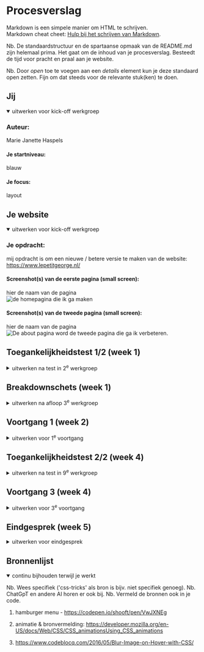 # Procesverslag

Markdown is een simpele manier om HTML te schrijven.  
Markdown cheat cheet: [Hulp bij het schrijven van Markdown](https://github.com/adam-p/markdown-here/wiki/Markdown-Cheatsheet).

Nb. De standaardstructuur en de spartaanse opmaak van de README.md zijn helemaal prima. Het gaat om de inhoud van je procesverslag. Besteedt de tijd voor pracht en praal aan je website.

Nb. Door _open_ toe te voegen aan een _details_ element kun je deze standaard open zetten. Fijn om dat steeds voor de relevante stuk(ken) te doen.

## Jij

<details open>
  <summary>uitwerken voor kick-off werkgroep</summary>

### Auteur:

Marie Janette Haspels

#### Je startniveau:

blauw

#### Je focus:

layout

</details>

## Je website

<details open>
  <summary>uitwerken voor kick-off werkgroep</summary>

### Je opdracht:

mij opdracht is om een nieuwe / betere versie te maken van de website: https://www.lepetitgeorge.nl/

#### Screenshot(s) van de eerste pagina (small screen):

hier de naam van de pagina  
 <img src="readme-images/lepetitgoergepagina2.png
   ![Alt text](readme-images/lepetitgoergepagina2.png)" width="375px" alt="de homepagina die ik ga maken ">

#### Screenshot(s) van de tweede pagina (small screen):

hier de naam van de pagina  
 <img src="![Alt text](readme-images/lepetitgeorgepagina.png)" width="375px" alt="De about pagina word de tweede pagina die ga ik verbeteren.">

</details>

## Toegankelijkheidstest 1/2 (week 1)

<details>
  <summary>uitwerken na test in 2<sup>e</sup> werkgroep</summary>

### Bevindingen

Lijst met je bevindingen die in de test naar voren kwamen:

De website van Le Petit George ziet er stijlvol en minimalistisch uit, met mooie foto's die de sfeer goed weergeven. Alles staat op één pagina zonder duidelijke kopjes of hoofdstukken, wat het lastig maakt om snel informatie te vinden. Een menu met secties zoals "Over Ons", "Menu", en "Reserveren" zou de gebruiksvriendelijkheid verbeteren. Daarnaast zouden interactieve elementen zoals een reserveringsknop of een dynamische fotogalerij de website aantrekkelijker maken. Door meer structuur en duidelijke call-to-action knoppen toe te voegen, kan de website niet alleen visueel mooi blijven, maar ook functioneler en makkelijker te navigeren worden voor bezoekers.



</details>

## Breakdownschets (week 1)

<details>
  <summary>uitwerken na afloop 3<sup>e</sup> werkgroep</summary>

### de hele pagina:

  <img src="![Alt text](<readme-images/FireShot Capture 003 - Le Petit George - .png>)" width="375px" alt="breakdown van de hele pagina">
  
  <img src="![Alt text](<readme-images/FireShot Capture 004 - Le Petit George - .png>)" width="375px" alt="breakdown van de hele pagina">

### dynamisch deel (bijv menu):

  <img src="![Alt text](readme-images/lepetitgoergepagina2.png)" width="375px" alt="breakdown van een dynamisch deel">

### wellicht nog een dynamisch deel (bijv filter):

  <img src="![Alt text](readme-images/lepetitgeorgepagina.png)" width="375px" alt="breakdown van nog een dynamisch deel">

</details>

## Voortgang 1 (week 2)

<details>
  <summary>uitwerken voor 1<sup>e</sup> voortgang</summary>

### Stand van zaken

hier dit ging goed & dit was lastig (neem ook screenshots op van delen van je website en code)

Tijdens het werken aan de code voor de website kwam ik erachter dat het hamburger menu niet goed functioneerde. Ik had de code voor het menu van een voorbeeldwebsite gebruikt (de bron was CodePen), maar het bleek niet naadloos te passen binnen mijn eigen project. Het menu opende niet altijd zoals ik wilde, en soms bleef het vaststaan, vooral op mobiele schermen. Ik heb verschillende aanpassingen geprobeerd om het probleem op te lossen, zoals het veranderen van de CSS-animaties en het updaten van de JavaScript-functies, maar het bleef lastig om het precies goed te krijgen.
<img src="![Alt text](readme-images/hamburgermenu.png)" width="375px"
alt="hamburgermenu"

<img src="![Alt text](readme-images/dots.png)" width="375px" alt="hamburgermenu"


- ...

</details>

## Toegankelijkheidstest 2/2 (week 4)

<details>
  <summary>uitwerken na test in 9<sup>e</sup> werkgroep</summary>

### Bevindingen

Lijst met je bevindingen die in de test naar voren kwamen (geef ook aan wat er verbeterd is):
<img src="![Alt text](readme-images/lepetitgoergepagina2.png)" width="375px" alt="checklist"



</details>

## Voortgang 3 (week 4)

<details>
  <summary>uitwerken voor 3<sup>e</sup> voortgang</summary>

### Stand van zaken

hier dit ging goed & dit was lastig (neem ook screenshots op van delen van je website en code)
Het was behoorlijk lastig om de foto's netjes naast elkaar te krijgen in de layout. Ik gebruikte de `row` en `column` klassen, maar de foto's bleven steeds onder elkaar staan. Na wat zoeken en proberen kwam ik erachter dat ik `display: flex;` aan de `row`-container moest toevoegen en daarnaast de breedte van de `column`-items goed moest instellen. Toen ik dit eenmaal had aangepast, kwamen de foto's eindelijk mooi naast elkaar, precies zoals ik wilde. Deze kleine wijziging in de code bleek de oplossing te zijn.
<img src="![Alt text](readme-images/afbeeldingtest.png)" width="375px"
alt="afbeelding row"

<img src="![Alt text](readme-images/dots.png)" width="375px" alt="hamburgermenu"




</details>

## Eindgesprek (week 5)

<details>
  <summary>uitwerken voor eindgesprek</summary>

### Je uitkomst - karakteristiek screenshots:

  <img src="![Alt text](readme-images/filmpje.png)" width="375px" alt="uitomst opdracht 1">

### Dit ging goed/Heb ik geleerd:

Korte omschrijving met plaatjes
Het filmpje bleef steeds loopen, en dat was eigenlijk precies de bedoeling. Door bewust `pointer-events: none;` toe te voegen in de CSS, zorgde ik ervoor dat het filmpje niet pauzeerbaar was door de gebruiker. Hierdoor kan niemand het per ongeluk stoppen en blijft het automatisch doorlopen op de achtergrond, zonder interactie van de gebruiker. Dit gaf precies het effect dat ik zocht: een continu afspelend filmpje dat niet onderbroken kan worden.

  <img src="![Alt text](readme-images/filmpje.png)" width="375px" alt="film">

### Dit was lastig/Is niet gelukt:

Korte omschrijving met plaatjes
Ik probeerde een animatie te maken waarbij de items in de footer mooi naast elkaar bewegen, maar het wilde maar niet lukken. Ondanks dat ik `display: flex;` had gebruikt, bleven de items steeds onder elkaar staan. Ik heb van alles geprobeerd met `@keyframes` en verschillende CSS-aanpassingen, maar niets hielp om ze netjes naast elkaar te krijgen. Uiteindelijk bleek dat de animatie de `flex`-instellingen in de war stuurde, waardoor het gewoon niet werkte. Dit heeft me echt laten zien hoe lastig het kan zijn als animaties en flexbox elkaar tegenwerken.

  <img src="![Alt text](readme-images/animatie.png)" width="375px" alt="animatie dat niet werkt">
</details>

## Bronnenlijst

<details open>
  <summary>continu bijhouden terwijl je werkt</summary>

Nb. Wees specifiek ('css-tricks' als bron is bijv. niet specifiek genoeg).
Nb. ChatGpT en andere AI horen er ook bij.
Nb. Vermeld de bronnen ook in je code.

1. hamburger menu - https://codepen.io/shooft/pen/VwJXNEg 
2. animatie & bronvermelding: https://developer.mozilla.org/en-US/docs/Web/CSS/CSS_animationsUsing_CSS_animations

3. https://www.codeblocq.com/2016/05/Blur-Image-on-Hover-with-CSS/

</details>
